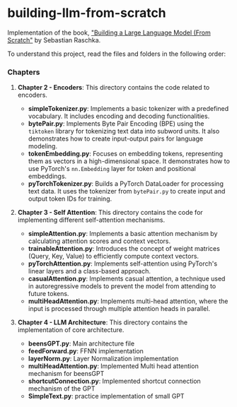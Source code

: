 # building-llm-from-scratch

Implementation of the book, ["Building a Large Language Model (From Scratch"](https://github.com/rasbt/LLMs-from-scratch) by Sebastian Raschka.


To understand this project, read the files and folders in the following order:

### Chapters

1. **Chapter 2 - Encoders**: This directory contains the code related to encoders.
    - **simpleTokenizer.py**: Implements a basic tokenizer with a predefined vocabulary. It includes encoding and decoding functionalities.
    - **bytePair.py**: Implements Byte Pair Encoding (BPE) using the `tiktoken` library for tokenizing text data into subword units. It also demonstrates how to create input-output pairs for language modeling.
    - **tokenEmbedding.py**: Focuses on embedding tokens, representing them as vectors in a high-dimensional space. It demonstrates how to use PyTorch's `nn.Embedding` layer for token and positional embeddings.
    - **pyTorchTokenizer.py**: Builds a PyTorch DataLoader for processing text data. It uses the tokenizer from `bytePair.py` to create input and output token IDs for training.
    
  

2. **Chapter 3 - Self Attention**: This directory contains the code for implementing different self-attention mechanisms.
    - **simpleAttention.py**: Implements a basic attention mechanism by calculating attention scores and context vectors.
    - **trainableAttention.py**: Introduces the concept of weight matrices (Query, Key, Value) to efficiently compute context vectors.
    - **pyTorchAttention.py**: Implements self-attention using PyTorch's linear layers and a class-based approach.
    - **casualAttention.py**: Implements casual attention, a technique used in autoregressive models to prevent the model from attending to future tokens.
    - **multiHeadAttention.py**: Implements multi-head attention, where the input is processed through multiple attention heads in parallel.
  
3. **Chapter 4 - LLM Architecture**: This directory contains the implementation of core architecture.
   - **beensGPT.py**: Main architecture file 
   - **feedForward.py**: FFNN implementation 
   - **layerNorm.py**: Layer Normalization implementation 
   - **multiHeadAttention.py**: Implemented Multi head attention mechanism for beensGPT
   - **shortcutConnection.py**: Implemented shortcut connection mechanism of the GPT 
   - **SimpleText.py**: practice implementation of small GPT 
  
    
  

